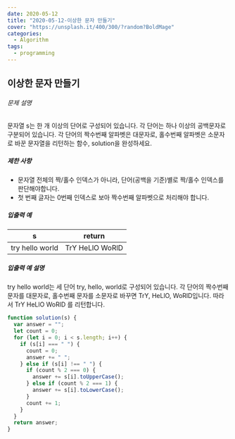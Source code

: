 ```yaml
---
date: 2020-05-12
title: "2020-05-12-이상한 문자 만들기"
cover: "https://unsplash.it/400/300/?random?BoldMage"
categories:
  - Algorithm
tags:
  - programming
---
```


## 이상한 문자 만들기

###### 문제 설명

문자열 s는 한 개 이상의 단어로 구성되어 있습니다. 각 단어는 하나 이상의 공백문자로 구분되어 있습니다. 각 단어의 짝수번째 알파벳은 대문자로, 홀수번째 알파벳은 소문자로 바꾼 문자열을 리턴하는 함수, solution을 완성하세요.

##### 제한 사항

- 문자열 전체의 짝/홀수 인덱스가 아니라, 단어(공백을 기준)별로 짝/홀수 인덱스를 판단해야합니다.
- 첫 번째 글자는 0번째 인덱스로 보아 짝수번째 알파벳으로 처리해야 합니다.

##### 입출력 예

| s               | return          |
| --------------- | --------------- |
| try hello world | TrY HeLlO WoRlD |

##### 입출력 예 설명

try hello world는 세 단어 try, hello, world로 구성되어 있습니다. 각 단어의 짝수번째 문자를 대문자로, 홀수번째 문자를 소문자로 바꾸면 TrY, HeLlO, WoRlD입니다. 따라서 TrY HeLlO WoRlD 를 리턴합니다.

```javascript
function solution(s) {
  var answer = "";
  let count = 0;
  for (let i = 0; i < s.length; i++) {
    if (s[i] === " ") {
      count = 0;
      answer += " ";
    } else if (s[i] !== " ") {
      if (count % 2 === 0) {
        answer += s[i].toUpperCase();
      } else if (count % 2 === 1) {
        answer += s[i].toLowerCase();
      }
      count += 1;
    }
  }
  return answer;
}
```

